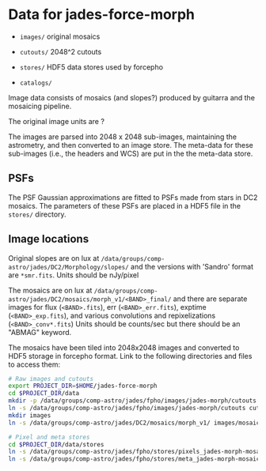 Data for jades-force-morph
===============

* `images/` original mosaics

* `cutouts/` 2048^2 cutouts

* `stores/` HDF5 data stores used by forcepho

* `catalogs/`

Image data consists of mosaics (and slopes?) produced by guitarra and the mosaicing pipeline.

The original image units are ?

The images are parsed into 2048 x 2048 sub-images, maintaining the astrometry,
and then converted to an image store. The meta-data for these sub-images (i.e., the
headers and WCS) are put in the the meta-data store.

PSFs
----

The PSF Gaussian approximations are fitted to PSFs made from stars in DC2 mosaics.  The parameters of these PSFs are placed in a HDF5 file in the `stores/` directory.


Image locations
--------------

Original slopes are on lux at
`/data/groups/comp-astro/jades/DC2/Morphology/slopes/`
and the versions with 'Sandro' format are `*smr.fits`.
Units should be nJy/pixel

The mosaics are on lux at
`/data/groups/comp-astro/jades/DC2/mosaics/morph_v1/<BAND>_final/`
and there are separate images for flux (`<BAND>.fits`), err (`<BAND>_err.fits`), exptime (`<BAND>_exp.fits`), and various convolutions and repixelizations (`<BAND>_conv*.fits`)
Units should be counts/sec but there should be an "ABMAG" keyword.

The mosaics have been tiled into 2048x2048 images and converted to HDF5 storage in forcepho format.  Link to the following directories and files to access them:

```sh
# Raw images and cutouts
export PROJECT_DIR=$HOME/jades-force-morph
cd $PROJECT_DIR/data
mkdir -p /data/groups/comp-astro/jades/fpho/images/jades-morph/cutouts
ln -s /data/groups/comp-astro/jades/fpho/images/jades-morph/cutouts cutouts
mkdir images
ln -s /data/groups/comp-astro/jades/DC2/mosaics/morph_v1/ images/mosaics

# Pixel and meta stores
cd $PROJECT_DIR/data/stores
ln -s /data/groups/comp-astro/jades/fpho/stores/pixels_jades-morph-mosaic.h5 pixels_jades-morph-mosaic.h5
ln -s /data/groups/comp-astro/jades/fpho/stores/meta_jades-morph-mosaic.json meta_jades-morph-mosaic.json
```
